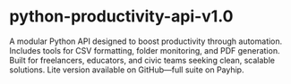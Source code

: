 # python-productivity-api-v1.0
A modular Python API designed to boost productivity through automation. Includes tools for CSV formatting, folder monitoring, and PDF generation. Built for freelancers, educators, and civic teams seeking clean, scalable solutions. Lite version available on GitHub—full suite on Payhip.
